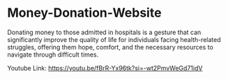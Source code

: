 # Money-Donation-Website
Donating money to those admitted in hospitals is a gesture that can significantly improve the quality of life for individuals facing health-related struggles, offering them hope, comfort, and the necessary resources to navigate through difficult times.

Youtube Link: https://youtu.be/fBrR-Yx96tk?si=-wt2PmvWeGd71idV
